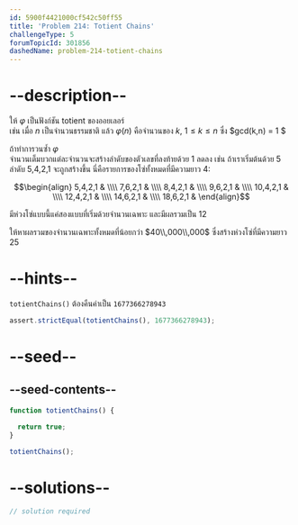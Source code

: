 ```yaml
---
id: 5900f4421000cf542c50ff55
title: 'Problem 214: Totient Chains'
challengeType: 5
forumTopicId: 301856
dashedName: problem-214-totient-chains
---
```


# --description--

ให้ $φ$ เป็นฟังก์ชัน totient ของออยเลอร์  
เช่น เมื่อ $n$ เป็นจำนวนธรรมชาติ แล้ว $φ(n)$ คือจำนวนของ $k$, $1 ≤ k ≤ n$ ซึ่ง $gcd(k,n) = 1 $

ถ้าทำการวนซ้ำ $φ$  
จำนวนเต็มบวกแต่ละจำนวนจะสร้างลำดับของตัวเลขที่ลงท้ายด้วย 1 ลดลง เช่น ถ้าเราเริ่มต้นด้วย 5 ลำดับ 5,4,2,1 จะถูกสร้างขึ้น นี่คือรายการของโซ่ทั้งหมดที่มีความยาว 4:

$$\begin{align}
   5,4,2,1 & \\\\
   7,6,2,1 & \\\\
   8,4,2,1 & \\\\
   9,6,2,1 & \\\\
  10,4,2,1 & \\\\
  12,4,2,1 & \\\\
  14,6,2,1 & \\\\
  18,6,2,1 &
\end{align}$$

มีห่วงโซ่แบบนี้แค่สองแบบที่เริ่มด้วยจำนวนเฉพาะ และมีผลรวมเป็น 12

ให้หาผลรวมของจำนวนเฉพาะทั้งหมดที่น้อยกว่า $40\\,000\\,000$ ซึ่งสร้างห่วงโซ่ที่มีความยาว 25

# --hints--

`totientChains()` ต้องคืนค่าเป็น `1677366278943`

```js
assert.strictEqual(totientChains(), 1677366278943);
```

# --seed--

## --seed-contents--

```js
function totientChains() {

  return true;
}

totientChains();
```

# --solutions--

```js
// solution required
```

